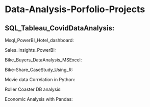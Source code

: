 # Data-Analysis-Porfolio-Projects
## SQL_Tableau_CovidDataAnalysis:

Msql_PowerBI_Hotel_dashboard:

Sales_Insights_PowerBI:

Bike_Buyers_DataAnalysis_MSExcel:

Bike-Share_CaseStudy_Using_R:

Movie data Correlation in Python:

Roller Coaster DB analysis:

Economic Analysis with Pandas:
